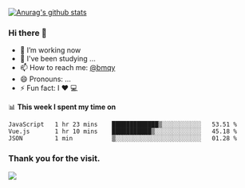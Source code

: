 [![Anurag's github stats](https://github-readme-stats.vercel.app/api?username=bmqy)](https://github.com/anuraghazra/github-readme-stats)
### Hi there 👋
- 🔭 I’m working now
- 🌱 I've been studying ...
- 📫 How to reach me: [@bmqy](https://t.me/bmqytg)
- 😄 Pronouns: ...
- ⚡ Fun fact:  I ❤️ 💻

📊 **This week I spent my time on**
<!--START_SECTION:waka-->
```text
JavaScript   1 hr 23 mins    █████████████▒░░░░░░░░░░░   53.51 % 
Vue.js       1 hr 10 mins    ███████████▒░░░░░░░░░░░░░   45.18 % 
JSON         1 min           ▒░░░░░░░░░░░░░░░░░░░░░░░░   01.28 % 
```
<!--END_SECTION:waka-->

### Thank you for the visit.
![](http://profile-counter.glitch.me/bmqy/count.svg)
